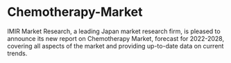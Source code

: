 # Chemotherapy-Market
IMIR Market Research, a leading Japan market research firm, is pleased to announce its new report on Chemotherapy Market, forecast for 2022-2028, covering all aspects of the market and providing up-to-date data on current trends.
